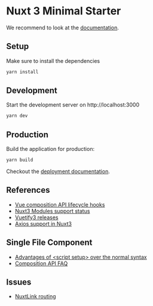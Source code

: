 # Nuxt 3 Minimal Starter

We recommend to look at the [documentation](https://v3.nuxtjs.org).

## Setup

Make sure to install the dependencies

```bash
yarn install
```

## Development

Start the development server on http://localhost:3000

```bash
yarn dev
```

## Production

Build the application for production:

```bash
yarn build
```

Checkout the [deployment documentation](https://v3.nuxtjs.org/docs/deployment).

## References

* [Vue composition API lifecycle hooks](https://vuejs.org/guide/essentials/lifecycle.html#lifecycle-diagram)
* [Nuxt3 Modules support status](https://github.com/nuxt/framework/discussions/751)
* [Vuetify3 releases](https://github.com/vuetifyjs/vuetify/releases)
* [Axios support in Nuxt3](https://github.com/nuxt-community/axios-module/issues/536)

## Single File Component

* [Advantages of \<script setup\> over the normal syntax](https://vuejs.org/api/sfc-script-setup.html)
* [Composition API FAQ](https://vuejs.org/guide/extras/composition-api-faq.html)

## Issues

* [NuxtLink routing](https://stackoverflow.com/questions/70396414/nuxtlink-is-updating-route-in-nuxt-3-app-but-not-rendering-contents/70404764)
